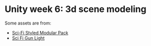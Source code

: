 # Unity week 6: 3d scene modeling

Some assets are from:
* [Sci-Fi Styled Modular Pack](https://assetstore.unity.com/packages/3d/environments/sci-fi/sci-fi-styled-modular-pack-82913)
* [Sci Fi Gun Light](https://assetstore.unity.com/packages/3d/props/guns/sci-fi-gun-light-87916)
